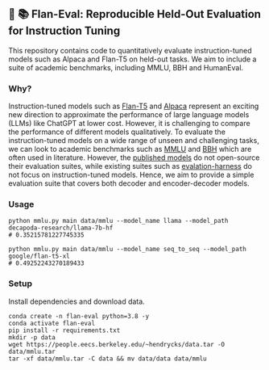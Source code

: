 ## 🍮 📚 Flan-Eval: Reproducible Held-Out Evaluation for Instruction Tuning

This repository contains code to quantitatively evaluate instruction-tuned models such as Alpaca and Flan-T5 on held-out
tasks.
We aim to include a suite of academic benchmarks, including MMLU, BBH and HumanEval.

### Why?

Instruction-tuned models such as [Flan-T5](https://arxiv.org/abs/2210.11416)
and [Alpaca](https://crfm.stanford.edu/2023/03/13/alpaca.html) represent an exciting new direction to approximate the
performance of large language models (LLMs) like ChatGPT at lower cost.
However, it is challenging to compare the performance of different models qualitatively.
To evaluate the instruction-tuned models on a wide range of unseen and challenging tasks, we can look to academic
benchmarks such as [MMLU](https://arxiv.org/abs/2009.03300) and [BBH](https://arxiv.org/abs/2210.09261) which are often
used in literature.
However, the [published models](https://github.com/google-research/FLAN) do not open-source their evaluation suites,
while existing suites such as [evalation-harness](https://github.com/EleutherAI/lm-evaluation-harness) do not focus on
instruction-tuned models.
Hence, we aim to provide a simple evaluation suite that covers both decoder and encoder-decoder
models.

### Usage

```
python mmlu.py main data/mmlu --model_name llama --model_path decapoda-research/llama-7b-hf
# 0.35215781227745335

python mmlu.py main data/mmlu --model_name seq_to_seq --model_path google/flan-t5-xl 
# 0.49252243270189433
```

### Setup

Install dependencies and download data.

```
conda create -n flan-eval python=3.8 -y
conda activate flan-eval
pip install -r requirements.txt
mkdir -p data
wget https://people.eecs.berkeley.edu/~hendrycks/data.tar -O data/mmlu.tar
tar -xf data/mmlu.tar -C data && mv data/data data/mmlu
```